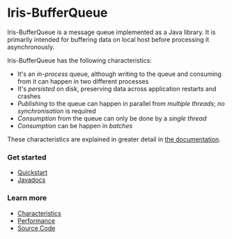 Iris-BufferQueue
================

Iris-BufferQueue is a message queue implemented as a Java library. It is primarily intended for buffering data on local host before processing it asynchronously.

Iris-BufferQueue has the following characteristics:

- It's an *in-process* queue, although writing to the queue and consuming from it can happen in two different processes
- It's *persisted* on disk, preserving data across application restarts and crashes
- *Publishing* to the queue can happen in parallel from *multiple threads*; *no synchronisation* is required
- *Consumption* from the queue can only be done by a *single thread*
- *Consumption* can be happen in *batches*

These characteristics are explained in greater detail in [the documentation](design/characteristics.md).

### Get started

* [Quickstart](usage/quickstart.md)
* [Javadocs](//site/latest/javadocs/index.html)

### Learn more

* [Characteristics](design/characteristics.md)
* [Performance](design/performance.md)
* [Source Code](https://github.com/flipkart-incubator/Iris-BufferQueue)
